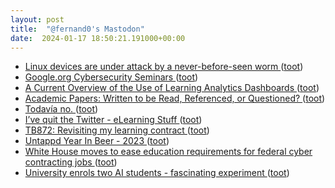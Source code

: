 ```yaml
---
layout: post
title:  "@fernand0's Mastodon"
date:  2024-01-17 18:50:21.191000+00:00
---
```

*  [Linux devices are under attack by a never-before-seen worm ](https://arstechnica.com/security/2024/01/a-previously-unknown-worm-has-been-stealthily-targeting-linux-devices-for-a-year) ([toot](https://mastodon.social/@fernand0/111772789710718525))
*  [Google.org Cybersecurity Seminars ](https://cyberseminars.withgoogle.com) ([toot](https://mastodon.social/@fernand0/111772691885736499))
*  [A Current Overview of the Use of Learning Analytics Dashboards ](https://www.mdpi.com/2227-7102/14/1/8) ([toot](https://mastodon.social/@fernand0/111772548487636562))
*  [Academic Papers: Written to be Read, Referenced, or Questioned? ](https://blog.ouseful.info/2024/01/11/academic-papers-written-to-be-read-referenced-or-questioned) ([toot](https://mastodon.social/@fernand0/111772498837804282))
*  [Todavía no. ](https://avecesunafoto.wordpress.com/2024/01/17/todavia-no) ([toot](https://mastodon.social/@fernand0/111772410785379403))
*  [I’ve quit the Twitter - eLearning Stuff ](https://elearningstuff.net/2024/01/03/ive-quit-the-twitter) ([toot](https://mastodon.social/@fernand0/111772325761258384))
*  [TB872: Revisiting my learning contract ](https://dougbelshaw.com/blog/2024/01/05/tb872-revisiting-my-learning-contract) ([toot](https://mastodon.social/@fernand0/111772279304679868))
*  [Untappd Year In Beer - 2023 ](https://yearinbeer.untappd.com) ([toot](https://mastodon.social/@fernand0/111772087971260752))
*  [White House moves to ease education requirements for federal cyber contracting jobs ](https://cyberscoop.com/harry-coker-education-requirements-federal-cybersecurity-jobs) ([toot](https://mastodon.social/@fernand0/111771950333632364))
*  [University enrols two AI students - fascinating experiment ](http://donaldclarkplanb.blogspot.com/2024/01/university-enrols-two-ai-students.htm) ([toot](https://mastodon.social/@fernand0/111771827640027301))
